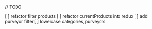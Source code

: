 // TODO

[ ] refactor filter products
[ ] refactor currentProducts into redux
[ ] add purveyor filter
[ ] lowercase categories, purveyors
